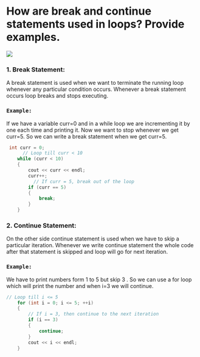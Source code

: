# How are break and continue statements used in loops? Provide examples. 

![](https://media.geeksforgeeks.org/wp-content/uploads/20240424110221/Break-vs-Continue-Statement-in-Programming.webp)

### 1. Break Statement:
A break statement is used when we want to terminate the running loop whenever any particular condition occurs. Whenever a break statement occurs loop breaks and stops executing.

### `Example:` 
If we have a variable curr=0 and in a while loop we are incrementing it by one each time and printing it. Now we want to stop whenever we get curr=5. So we can write a break statement when we get curr=5.

```cpp
 int curr = 0;
      // Loop till curr < 10
    while (curr < 10)
    {
        cout << curr << endl;
        curr++;
          // If curr = 5, break out of the loop
        if (curr == 5)
        {
            break;
        }
    }
```

### 2. Continue Statement:
On the other side continue statement is used when we have to skip a particular iteration. Whenever we write continue statement the whole code after that statement is skipped and loop will go for next iteration.
### `Example:` 
We have to print numbers form 1 to 5 but skip 3 . So we can use a for loop which will print the number and when i=3 we will continue.
```cpp
// Loop till i <= 5
    for (int i = 0; i <= 5; ++i)
    {
        // If i = 3, then continue to the next iteration
        if (i == 3)
        {
            continue;
        }
        cout << i << endl;
    }
```